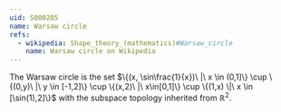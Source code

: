 ```yaml
---
uid: S000205
name: Warsaw circle
refs:
  - wikipedia: Shape_theory_(mathematics)#Warsaw_circle
    name: Warsaw circle on Wikipedia
---
```

The Warsaw circle is the set $\{(x, \sin\frac{1}{x})\ |\ x \in (0,1]\} \cup \{(0,y)\ |\ y \in [-1,2]\} \cup \{(x,2)\ |\ x\in[0,1]\} \cup \{(1,x) \|\ x \in [\sin(1),2]\}$ with the subspace topology inherited from $\mathbb{R}^2$.
